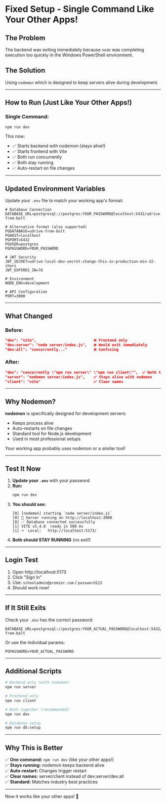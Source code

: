 # Fixed Setup - Single Command Like Your Other Apps!

## The Problem
The backend was exiting immediately because `node` was completing execution too quickly in the Windows PowerShell environment.

## The Solution
Using `nodemon` which is designed to keep servers alive during development.

---

## How to Run (Just Like Your Other Apps!)

### Single Command:
```bash
npm run dev
```

This now:
- ✅ Starts backend with nodemon (stays alive!)
- ✅ Starts frontend with Vite
- ✅ Both run concurrently
- ✅ Both stay running
- ✅ Auto-restart on file changes

---

## Updated Environment Variables

Update your `.env` file to match your working app's format:

```env
# Database Connection
DATABASE_URL=postgresql://postgres:YOUR_PASSWORD@localhost:5432/udrive-from-bolt

# Alternative format (also supported)
PGDATABASE=udrive-from-bolt
PGHOST=localhost
PGPORT=5432
PGUSER=postgres
PGPASSWORD=YOUR_PASSWORD

# JWT Security
JWT_SECRET=udrive-local-dev-secret-change-this-in-production-min-32-chars
JWT_EXPIRES_IN=7d

# Environment
NODE_ENV=development

# API Configuration
PORT=3000
```

---

## What Changed

### Before:
```json
"dev": "vite",                          ❌ Frontend only
"dev:server": "node server/index.js",   ❌ Would exit immediately
"dev:all": "concurrently..."            ❌ Confusing
```

### After:
```json
"dev": "concurrently \"npm run server\" \"npm run client\"",  ✅ Both together
"server": "nodemon server/index.js",    ✅ Stays alive with nodemon
"client": "vite"                        ✅ Clear names
```

---

## Why Nodemon?

**nodemon** is specifically designed for development servers:
- Keeps process alive
- Auto-restarts on file changes
- Standard tool for Node.js development
- Used in most professional setups

Your working app probably uses nodemon or a similar tool!

---

## Test It Now

1. **Update your `.env`** with your password
2. **Run:**
   ```bash
   npm run dev
   ```
3. **You should see:**
   ```
   [0] [nodemon] starting `node server/index.js`
   [0] 🚀 Server running on http://localhost:3000
   [0] ✅ Database connected successfully
   [1] VITE v5.4.8  ready in 500 ms
   [1] ➜  Local:   http://localhost:5173/
   ```
4. **Both should STAY RUNNING** (no exit!)

---

## Login Test

1. Open http://localhost:5173
2. Click "Sign In"
3. Use: `schooladmin@premier.com` / `password123`
4. Should work now!

---

## If It Still Exits

Check your `.env` has the correct password:
```env
DATABASE_URL=postgresql://postgres:YOUR_ACTUAL_PASSWORD@localhost:5432/udrive-from-bolt
```

Or use the individual params:
```env
PGPASSWORD=YOUR_ACTUAL_PASSWORD
```

---

## Additional Scripts

```bash
# Backend only (with nodemon)
npm run server

# Frontend only
npm run client

# Both together (recommended)
npm run dev

# Database setup
npm run db:setup
```

---

## Why This is Better

✅ **One command:** `npm run dev` (like your other apps!)  
✅ **Stays running:** nodemon keeps backend alive  
✅ **Auto-restart:** Changes trigger restart  
✅ **Clear names:** server/client instead of dev:server/dev:all  
✅ **Standard:** Matches industry best practices  

---

Now it works like your other apps! 🎉




